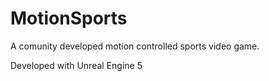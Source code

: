 # MotionSports

A comunity developed motion controlled sports video game.

Developed with Unreal Engine 5
